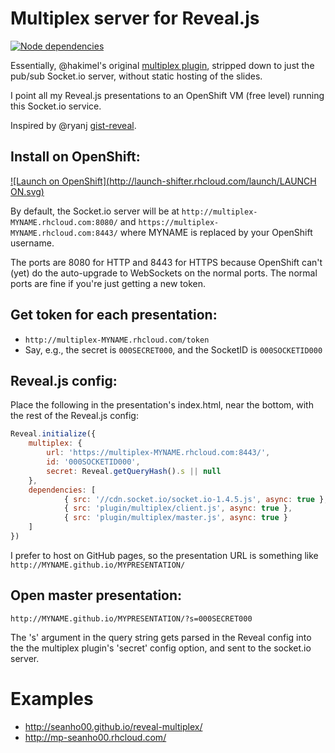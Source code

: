 # Multiplex server for Reveal.js

[![Node dependencies](https://david-dm.org/seanho00/reveal-multiplex.svg)](https://david-dm.org/seanho00/reveal-multiplex)

Essentially, @hakimel's original [multiplex plugin](), stripped down
to just the pub/sub Socket.io server, without static hosting
of the slides.

I point all my Reveal.js presentations to an OpenShift VM
(free level) running this Socket.io service.

Inspired by @ryanj [gist-reveal](http://gist-reveal.it/).

## Install on OpenShift:

[![Launch on OpenShift](http://launch-shifter.rhcloud.com/launch/LAUNCH ON.svg)](https://openshift.redhat.com/app/console/application_type/custom?cartridges%5B%5D=https%3A%2F%2Fraw.githubusercontent.com%2Ficflorescu%2Fopenshift-cartridge-nodejs%2Fmaster%2Fmetadata%2Fmanifest.yml&initial_git_url=https%3A%2F%2Fgithub.com%2Fseanho00%2Freveal-multiplex.git)

By default, the Socket.io server will be at
`http://multiplex-MYNAME.rhcloud.com:8080/`
and 
`https://multiplex-MYNAME.rhcloud.com:8443/`
where MYNAME is replaced by your OpenShift username.

The ports are 8080 for HTTP and 8443 for HTTPS because OpenShift can't (yet)
do the auto-upgrade to WebSockets on the normal ports.
The normal ports are fine if you're just getting a new token.

## Get token for each presentation:
* `http://multiplex-MYNAME.rhcloud.com/token`
* Say, e.g., the secret is `000SECRET000`, and the SocketID is `000SOCKETID000`

## Reveal.js config:
Place the following in the presentation's index.html, near the bottom,
with the rest of the Reveal.js config:

```js
Reveal.initialize({
	multiplex: {
		url: 'https://multiplex-MYNAME.rhcloud.com:8443/',
		id: '000SOCKETID000',
		secret: Reveal.getQueryHash().s || null
	},
	dependencies: [
        	{ src: '//cdn.socket.io/socket.io-1.4.5.js', async: true },
        	{ src: 'plugin/multiplex/client.js', async: true },
        	{ src: 'plugin/multiplex/master.js', async: true }
    ]
})
```

I prefer to host on GitHub pages, so the presentation URL is something like
`http://MYNAME.github.io/MYPRESENTATION/`

## Open master presentation:
`http://MYNAME.github.io/MYPRESENTATION/?s=000SECRET000`

The 's' argument in the query string gets parsed in the Reveal config into
the the multiplex plugin's 'secret' config option, and sent to the socket.io
server.

# Examples
* http://seanho00.github.io/reveal-multiplex/
* http://mp-seanho00.rhcloud.com/
